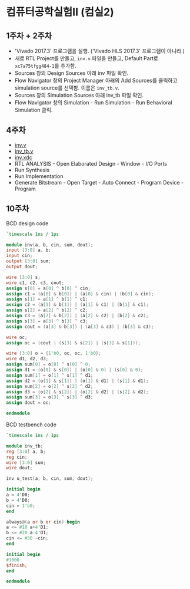 # 컴퓨터공학실험II (컴실2)

## 1주차 + 2주차

- 'Vivado 2017.3' 프로그램을 실행. ('Vivado HLS 2017.3' 프로그램이 아니라.)
- 새로 RTL Project를 만들고, `inv.v` 파일을 만들고, Default Part로 `xc7a75tfgg484-1`를 추가함.
- Sources 창의 Design Sources 아래 inv 파일 확인.
- Flow Navigator 창의 Project Manager 아래의 Add Sources를 클릭하고 simulation source를 선택함. 이름은 `inv_tb.v`.
- Sources 창의 Simulation Sources 아래 inv_tb 파일 확인.
- Flow Navigator 창의 Simulation - Run Simulation - Run Behavioral Simulation 클릭.

## 4주차
- [inv.v](https://github.com/star-bits/sogang-cse3016/blob/main/w4/inv.v)
- [inv_tb.v](https://github.com/star-bits/sogang-cse3016/blob/main/w4/inv_tb.v)
- [inv.xdc](https://github.com/star-bits/sogang-cse3016/blob/main/w4/inv.xdc)
- RTL ANALYSIS - Open Elaborated Design - Window - I/O Ports
- Run Synthesis
- Run Implementation
- Generate Bitstream - Open Target - Auto Connect - Program Device - Program

## 10주차

BCD design code
```verilog
`timescale 1ns / 1ps

module inv(a, b, cin, sum, dout);
input [3:0] a, b;
input cin;          
output [3:0] sum;
output dout;

wire [3:0] s;               
wire c1, c2, c3, cout;
assign s[0] = a[0] ^ b[0] ^ cin;                    
assign c1 = (a[0] & b[0]) | (a[0] & cin) | (b[0] & cin); 
assign s[1] = a[1] ^ b[1] ^ c1;                      
assign c2 = (a[1] & b[1]) | (a[1] & c1) | (b[1] & c1); 
assign s[2] = a[2] ^ b[2] ^ c2;                    
assign c3 = (a[2] & b[2]) | (a[2] & c2) | (b[2] & c2);  
assign s[3] = a[3] ^ b[3] ^ c3;                      
assign cout = (a[3] & b[3]) | (a[3] & c3) | (b[3] & c3);

wire oc;
assign oc = (cout | (s[3] & s[2]) | (s[3] & s[1]));

wire [3:0] o = {1'b0, oc, oc, 1'b0};
wire d1, d2, d3;
assign sum[0] = o[0] ^ s[0] ^ 0;                    
assign d1 = (o[0] & s[0]) | (o[0] & 0) | (s[0] & 0); 
assign sum[1] = o[1] ^ s[1] ^ d1;                      
assign d2 = (o[1] & s[1]) | (o[1] & d1) | (s[1] & d1); 
assign sum[2] = o[2] ^ s[2] ^ d2;                    
assign d3 = (o[2] & s[2]) | (o[2] & d2) | (s[2] & d2);  
assign sum[3] = o[3] ^ s[3] ^ d3;                      
assign dout = oc;   

endmodule
```

BCD testbench code
```verilog
`timescale 1ns / 1ps

module inv_tb;
reg [3:0] a, b;
reg cin;
wire [3:0] sum;
wire dout;

inv u_test(a, b, cin, sum, dout);

initial begin
a = 4'D0;
b = 4'D0;
cin = 1'b0;
end

always@(a or b or cin) begin
a <= #10 a+4'D1;
b <= #20 a-4'D1;
cin <= #30 ~cin;
end

initial begin
#1000
$finish;
end

endmodule
```
